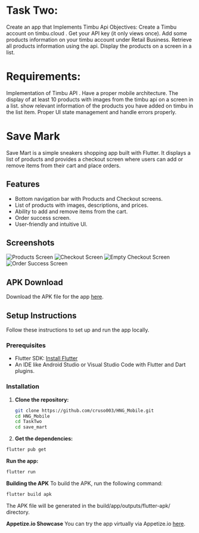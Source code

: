 # Task Two: 
Create an app that Implements Timbu Api
Objectives: Create a Timbu account on timbu.cloud . Get your API key (it only views once). Add some products information on your timbu account under Retail Business. Retrieve all products information using the api. Display the products on a screen in a list.

# Requirements:
Implementation of Timbu API .
Have a proper mobile architecture.
The display of at least 10 products with images from the timbu api on a screen in a list.
show relevant information of the products you have added on timbu in the list item.
Proper UI state management and handle errors properly.

# Save Mark
Save Mart is a simple sneakers shopping app built with Flutter. It displays a list of products and provides a checkout screen where users can add or remove items from their cart and place orders.

## Features

- Bottom navigation bar with Products and Checkout screens.
- List of products with images, descriptions, and prices.
- Ability to add and remove items from the cart.
- Order success screen.
- User-friendly and intuitive UI.

## Screenshots

![Products Screen](screenshots/ProductScreen.png)
![Checkout Screen](screenshots/CheckoutScreen.png)
![Empty Checkout Screen](screenshots/EmptyCheckoutScreen.png)
![Order Success Screen](screenshots/OrderSuccessful.png)

## APK Download

Download the APK file for the app [here](https://www.upload-apk.com/hwSD7rAtZBn6nen).

## Setup Instructions

Follow these instructions to set up and run the app locally.

### Prerequisites

- Flutter SDK: [Install Flutter](https://flutter.dev/docs/get-started/install)
- An IDE like Android Studio or Visual Studio Code with Flutter and Dart plugins.

### Installation

1. **Clone the repository:**

   ```bash
   git clone https://github.com/cruso003/HNG_Mobile.git
   cd HNG_Mobile
   cd TaskTwo
   cd save_mart
   ```
2. **Get the dependencies:**

```bash
flutter pub get
```
**Run the app:**

```bash
flutter run
```
**Building the APK**
To build the APK, run the following command:

```bash
flutter build apk
```
The APK file will be generated in the build/app/outputs/flutter-apk/ directory.

**Appetize.io Showcase**
You can try the app virtually via Appetize.io [here](https://appetize.io/app/b_3c6fjbjgkv3c7lz67qgyn2feou).
